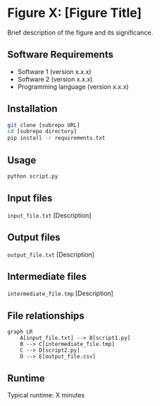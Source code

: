 # Figure X: [Figure Title]

Brief description of the figure and its significance.

## Software Requirements

- Software 1 (version x.x.x)
- Software 2 (version x.x.x)
- Programming language (version x.x.x)

## Installation

```bash
git clone [subrepo URL]
cd [subrepo directory]
pip install -r requirements.txt
```

## Usage

```bash
python script.py
```

## Input files

`input_file.txt` [Description]

## Output files

`output_file.txt` [Description]

## Intermediate files

`intermediate_file.tmp` [Description]

## File relationships

```mermaid
graph LR
    A[input_file.txt] --> B[script1.py]
    B --> C[intermediate_file.tmp]
    C --> D[script2.py]
    D --> E[output_file.csv]
```

## Runtime
Typical runtime: X minutes
